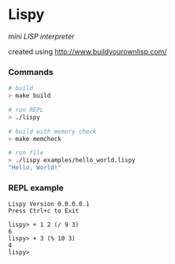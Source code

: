 # Lispy
*mini LISP interpreter*

created using http://www.buildyourownlisp.com/

### Commands
```bash
# build
> make build

# run REPL
> ./lispy

# build with memory check
> make memcheck

# run file
> ./lispy examples/hello_world.lispy
"Hello, World!"
```

### REPL example
```
Lispy Version 0.0.0.0.1
Press Ctrl+c to Exit

lispy> + 1 2 (/ 9 3)
6
lispy> + 3 (% 10 3)
4
lispy>
```

